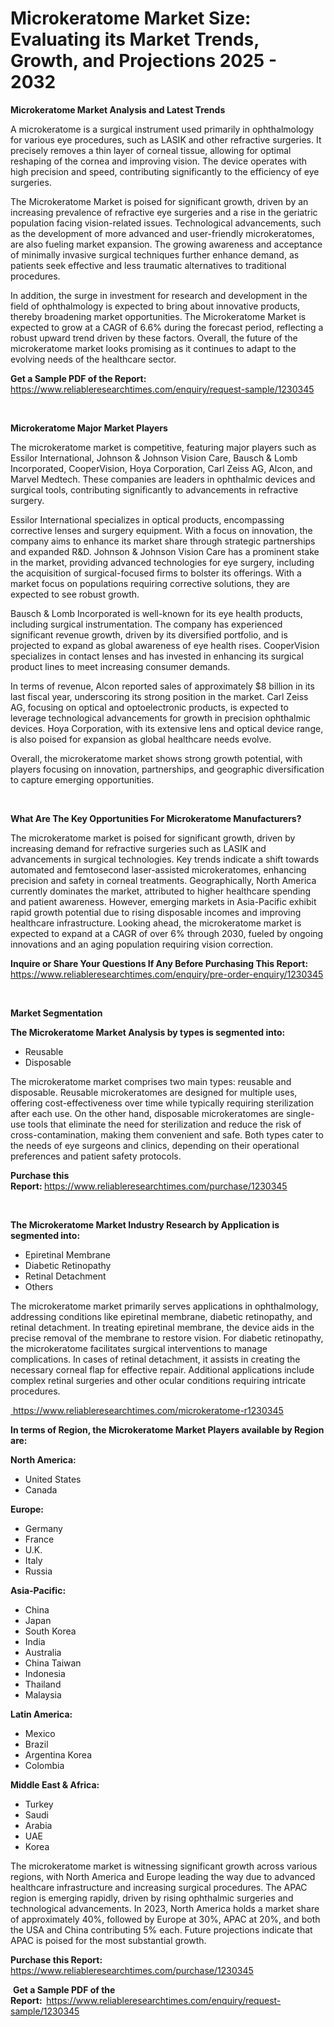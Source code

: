 <p><h1>Microkeratome Market Size: Evaluating its Market Trends, Growth, and Projections 2025 - 2032</h1></p><p><strong>Microkeratome Market Analysis and Latest Trends</strong></p>
<p><p>A microkeratome is a surgical instrument used primarily in ophthalmology for various eye procedures, such as LASIK and other refractive surgeries. It precisely removes a thin layer of corneal tissue, allowing for optimal reshaping of the cornea and improving vision. The device operates with high precision and speed, contributing significantly to the efficiency of eye surgeries.</p><p>The Microkeratome Market is poised for significant growth, driven by an increasing prevalence of refractive eye surgeries and a rise in the geriatric population facing vision-related issues. Technological advancements, such as the development of more advanced and user-friendly microkeratomes, are also fueling market expansion. The growing awareness and acceptance of minimally invasive surgical techniques further enhance demand, as patients seek effective and less traumatic alternatives to traditional procedures.</p><p>In addition, the surge in investment for research and development in the field of ophthalmology is expected to bring about innovative products, thereby broadening market opportunities. The Microkeratome Market is expected to grow at a CAGR of 6.6% during the forecast period, reflecting a robust upward trend driven by these factors. Overall, the future of the microkeratome market looks promising as it continues to adapt to the evolving needs of the healthcare sector.</p></p>
<p><strong>Get a Sample PDF of the Report:&nbsp;</strong> <a href="https://www.reliableresearchtimes.com/enquiry/request-sample/1230345?utm_campaign=2219&utm_medium=2&utm_source=Github&utm_content=ia&utm_term=13042025&utm_id=microkeratome">https://www.reliableresearchtimes.com/enquiry/request-sample/1230345</a></p>
<p>&nbsp;</p>
<p><strong>Microkeratome Major Market Players</strong></p>
<p><p>The microkeratome market is competitive, featuring major players such as Essilor International, Johnson & Johnson Vision Care, Bausch & Lomb Incorporated, CooperVision, Hoya Corporation, Carl Zeiss AG, Alcon, and Marvel Medtech. These companies are leaders in ophthalmic devices and surgical tools, contributing significantly to advancements in refractive surgery.</p><p>Essilor International specializes in optical products, encompassing corrective lenses and surgery equipment. With a focus on innovation, the company aims to enhance its market share through strategic partnerships and expanded R&D. Johnson & Johnson Vision Care has a prominent stake in the market, providing advanced technologies for eye surgery, including the acquisition of surgical-focused firms to bolster its offerings. With a market focus on populations requiring corrective solutions, they are expected to see robust growth.</p><p>Bausch & Lomb Incorporated is well-known for its eye health products, including surgical instrumentation. The company has experienced significant revenue growth, driven by its diversified portfolio, and is projected to expand as global awareness of eye health rises. CooperVision specializes in contact lenses and has invested in enhancing its surgical product lines to meet increasing consumer demands. </p><p>In terms of revenue, Alcon reported sales of approximately $8 billion in its last fiscal year, underscoring its strong position in the market. Carl Zeiss AG, focusing on optical and optoelectronic products, is expected to leverage technological advancements for growth in precision ophthalmic devices. Hoya Corporation, with its extensive lens and optical device range, is also poised for expansion as global healthcare needs evolve.</p><p>Overall, the microkeratome market shows strong growth potential, with players focusing on innovation, partnerships, and geographic diversification to capture emerging opportunities.</p></p>
<p>&nbsp;</p>
<p><strong>What Are The Key Opportunities For Microkeratome Manufacturers?</strong></p>
<p><p>The microkeratome market is poised for significant growth, driven by increasing demand for refractive surgeries such as LASIK and advancements in surgical technologies. Key trends indicate a shift towards automated and femtosecond laser-assisted microkeratomes, enhancing precision and safety in corneal treatments. Geographically, North America currently dominates the market, attributed to higher healthcare spending and patient awareness. However, emerging markets in Asia-Pacific exhibit rapid growth potential due to rising disposable incomes and improving healthcare infrastructure. Looking ahead, the microkeratome market is expected to expand at a CAGR of over 6% through 2030, fueled by ongoing innovations and an aging population requiring vision correction.</p></p>
<p><strong>Inquire or Share Your Questions If Any Before Purchasing This Report:</strong> <a href="https://www.reliableresearchtimes.com/enquiry/pre-order-enquiry/1230345?utm_campaign=2219&utm_medium=2&utm_source=Github&utm_content=ia&utm_term=13042025&utm_id=microkeratome">https://www.reliableresearchtimes.com/enquiry/pre-order-enquiry/1230345</a></p>
<p>&nbsp;</p>
<p><strong>Market Segmentation</strong></p>
<p><strong>The Microkeratome Market Analysis by types is segmented into:</strong></p>
<p><ul><li>Reusable</li><li>Disposable</li></ul></p>
<p><p>The microkeratome market comprises two main types: reusable and disposable. Reusable microkeratomes are designed for multiple uses, offering cost-effectiveness over time while typically requiring sterilization after each use. On the other hand, disposable microkeratomes are single-use tools that eliminate the need for sterilization and reduce the risk of cross-contamination, making them convenient and safe. Both types cater to the needs of eye surgeons and clinics, depending on their operational preferences and patient safety protocols.</p></p>
<p><strong>Purchase this Report:&nbsp;</strong><a href="https://www.reliableresearchtimes.com/purchase/1230345?utm_campaign=2219&utm_medium=2&utm_source=Github&utm_content=ia&utm_term=13042025&utm_id=microkeratome">https://www.reliableresearchtimes.com/purchase/1230345</a></p>
<p>&nbsp;</p>
<p><strong>The Microkeratome Market Industry Research by Application is segmented into:</strong></p>
<p><ul><li>Epiretinal Membrane</li><li>Diabetic Retinopathy</li><li>Retinal Detachment</li><li>Others</li></ul></p>
<p><p>The microkeratome market primarily serves applications in ophthalmology, addressing conditions like epiretinal membrane, diabetic retinopathy, and retinal detachment. In treating epiretinal membrane, the device aids in the precise removal of the membrane to restore vision. For diabetic retinopathy, the microkeratome facilitates surgical interventions to manage complications. In cases of retinal detachment, it assists in creating the necessary corneal flap for effective repair. Additional applications include complex retinal surgeries and other ocular conditions requiring intricate procedures.</p></p>
<p><a href="https://www.reliableresearchtimes.com/microkeratome-r1230345?utm_campaign=2219&utm_medium=2&utm_source=Github&utm_content=ia&utm_term=13042025&utm_id=microkeratome">&nbsp;https://www.reliableresearchtimes.com/microkeratome-r1230345</a></p>
<p><strong>In terms of Region, the Microkeratome Market Players available by Region are:</strong></p>
<p>
    <p> <strong> North America: </strong>
        <ul>
            <li>United States</li>
            <li>Canada</li>
        </ul>
        </p> 
    <p> <strong> Europe: </strong>
        <ul>
            <li>Germany</li>
            <li>France</li>
            <li>U.K.</li>
            <li>Italy</li>
            <li>Russia</li>
        </ul>
        </p> 
    <p> <strong> Asia-Pacific: </strong>
        <ul>
            <li>China</li>
            <li>Japan</li>
            <li>South Korea</li>
            <li>India</li>
            <li>Australia</li>
            <li>China Taiwan</li>
            <li>Indonesia</li>
            <li>Thailand</li>
            <li>Malaysia</li>
        </ul>
        </p> 
    <p> <strong> Latin America: </strong>
        <ul>
            <li>Mexico</li>
            <li>Brazil</li>
            <li>Argentina Korea</li>
            <li>Colombia</li>
        </ul>
        </p> 
    <p> <strong> Middle East & Africa: </strong>
        <ul>
            <li>Turkey</li>
            <li>Saudi</li>
            <li>Arabia</li>
            <li>UAE</li>
            <li>Korea</li>
        </ul>
    </p>
    </p>
<p><p>The microkeratome market is witnessing significant growth across various regions, with North America and Europe leading the way due to advanced healthcare infrastructure and increasing surgical procedures. The APAC region is emerging rapidly, driven by rising ophthalmic surgeries and technological advancements. In 2023, North America holds a market share of approximately 40%, followed by Europe at 30%, APAC at 20%, and both the USA and China contributing 5% each. Future projections indicate that APAC is poised for the most substantial growth.</p></p>
<p><strong>Purchase this Report: </strong><a href="https://www.reliableresearchtimes.com/purchase/1230345?utm_campaign=2219&utm_medium=2&utm_source=Github&utm_content=ia&utm_term=13042025&utm_id=microkeratome">https://www.reliableresearchtimes.com/purchase/1230345</a></p>
<p>&nbsp;<strong>Get a Sample PDF of the Report:&nbsp;&nbsp;</strong><a href="https://www.reliableresearchtimes.com/enquiry/request-sample/1230345?utm_campaign=2219&utm_medium=2&utm_source=Github&utm_content=ia&utm_term=13042025&utm_id=microkeratome">https://www.reliableresearchtimes.com/enquiry/request-sample/1230345</a></p>
<p><strong></strong></p>
<p><p></p><p></p><p></p></p>